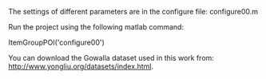 The settings of different parameters are in the configure file: configure00.m

Run the project using the following matlab command:

ItemGroupPOI('configure00')

You can download the Gowalla dataset used in this work from: http://www.yongliu.org/datasets/index.html.
